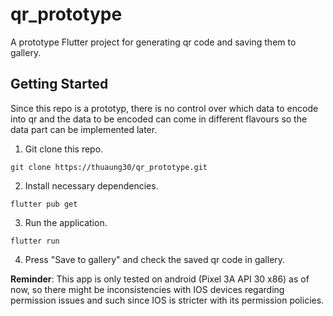 # qr_prototype

A prototype Flutter project for generating qr code and saving them to gallery.

## Getting Started

Since this repo is a prototyp, there is no control over which data to encode into qr and the data to be encoded can come in different flavours so the data part can be implemented later.

1. Git clone this repo.

`git clone https://thuaung30/qr_prototype.git`

2. Install necessary dependencies.

`flutter pub get`

3. Run the application.

`flutter run`

4. Press "Save to gallery" and check the saved qr code in gallery.

**Reminder**: This app is only tested on android (Pixel 3A API 30 x86) as of now, so there might be inconsistencies with IOS devices regarding permission issues and such since IOS is stricter with its permission policies.
